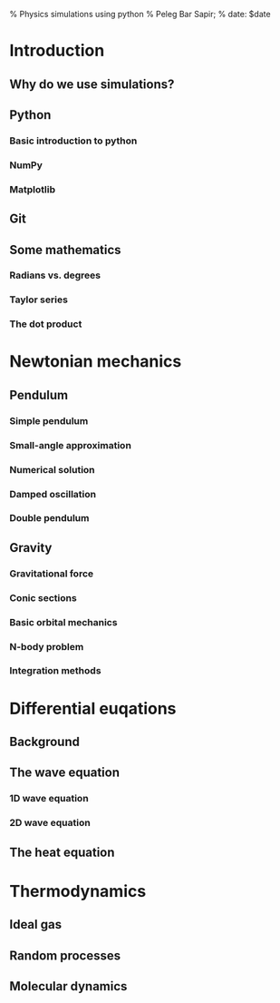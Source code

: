 % Physics simulations using python
% Peleg Bar Sapir;
% date: $date

# Introduction
## Why do we use simulations?
[//]: # (https://www.reddit.com/r/AskPhysics/comments/msze9o/what_are_the_benefits_of_computational)
## Python
### Basic introduction to python
### NumPy
### Matplotlib
## Git
## Some mathematics
### Radians vs. degrees
### Taylor series
### The dot product

# Newtonian mechanics
## Pendulum
### Simple pendulum
### Small-angle approximation
### Numerical solution
### Damped oscillation
### Double pendulum

## Gravity
### Gravitational force
### Conic sections
### Basic orbital mechanics
### N-body problem
### Integration methods

# Differential euqations
## Background
## The wave equation
### 1D wave equation
### 2D wave equation
## The heat equation

# Thermodynamics
## Ideal gas
## Random processes
## Molecular dynamics
